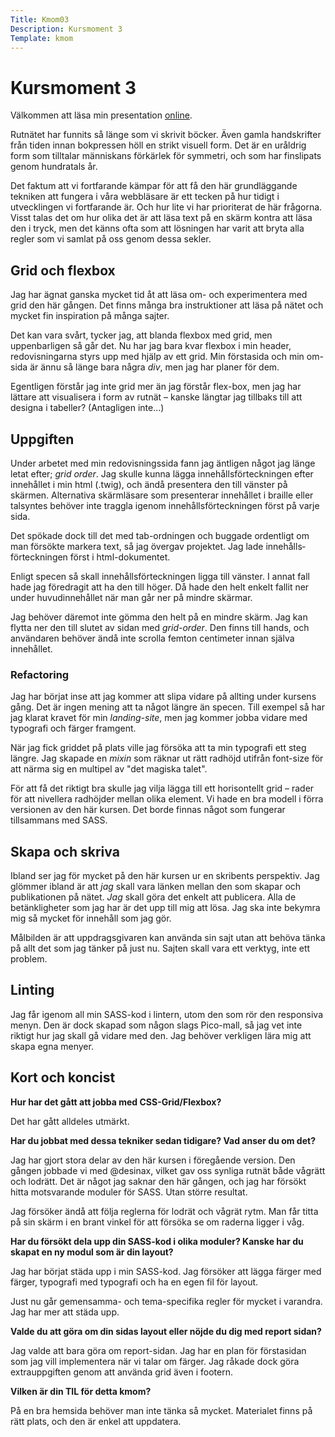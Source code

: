 ```yaml
---
Title: Kmom03
Description: Kursmoment 3
Template: kmom
---
```

# Kursmoment 3

Välkommen att läsa min presentation [online][1].

Rutnätet har funnits så länge som vi skrivit böcker. Även gamla handskrifter
från tiden innan bokpressen höll en strikt visuell form. Det är en uråldrig
form som tilltalar människans förkärlek för symmetri, och som har finslipats
genom hundratals år.

Det faktum att vi fortfarande kämpar för att få den här grundläggande tekniken
att fungera i våra webbläsare är ett tecken på hur tidigt i utvecklingen vi
fortfarande är. Och hur lite vi har prioriterat de här frågorna. Visst talas
det om hur olika det är att läsa text på en skärm kontra att läsa den i tryck,
men det känns ofta som att lösningen har varit att bryta alla regler som vi
samlat på oss genom dessa sekler.

## Grid och flexbox

Jag har ägnat ganska mycket tid åt att läsa om- och experimentera med grid den
här gången. Det finns många bra instruktioner att läsa på nätet och mycket fin
inspiration på många sajter.

Det kan vara svårt, tycker jag, att blanda flexbox med grid, men uppenbarligen
så går det. Nu har jag bara kvar flexbox i min header, redovisningarna styrs
upp med hjälp av ett grid. Min förstasida och min om-sida är ännu så länge
bara några _div_, men jag har planer för dem.

Egentligen förstår jag inte grid mer än jag förstår flex-box, men jag har lättare
att visualisera i form av rutnät &ndash; kanske längtar jag tillbaks till att
designa i tabeller? (Antagligen inte...)

## Uppgiften

Under arbetet med min redovisnings&shy;sida fann jag äntligen något jag länge letat
efter; _grid order_. Jag skulle kunna lägga inne&shy;hålls&shy;förteckningen efter
inne&shy;hållet
i min html (.twig), och ändå presentera den till vänster på skärmen. Alternativa
skärm&shy;läsare som presenterar innehållet i braille eller talsyntes behöver inte
traggla igenom innehållsförteckningen först på varje sida.

Det spökade dock till det med tab-ordningen och buggade ordentligt om man försökte
markera text, så jag övergav projektet. Jag lade innehålls&shy;förteckningen först i
html-dokumentet.

Enligt specen så skall innehållsförteckningen ligga till vänster. I annat fall
hade jag föredragit att ha den till höger. Då hade den helt enkelt fallit ner
under huvudinnehållet när man går ner på mindre skärmar.

Jag behöver däremot inte gömma den helt på en mindre skärm. Jag kan flytta ner
den till slutet av sidan med _grid-order_. Den finns till hands, och användaren
behöver ändå inte scrolla femton centimeter innan själva innehållet.

### Refactoring

Jag har börjat inse att jag kommer att slipa vidare på allting under kursens
gång. Det är ingen mening att ta något längre än specen. Till exempel så har
jag klarat kravet för min _landing-site_, men jag kommer jobba vidare med
typografi och färger framgent.

När jag fick griddet på plats ville jag försöka att ta min typografi ett steg längre.
Jag skapade en _mixin_ som räknar ut rätt radhöjd utifrån font-size för att
närma sig en multipel av "det magiska talet".

För att få det riktigt bra skulle jag vilja lägga till ett horisontellt
grid &ndash; rader för att nivellera radhöjder mellan olika element. Vi hade en
bra modell i förra versionen av den här kursen. Det borde finnas något som
fungerar tillsammans med SASS.

## Skapa och skriva

Ibland ser jag för mycket på den här kursen ur en skribents per&shy;spektiv. Jag glömmer
ibland är att _jag_ skall vara länken mellan den som skapar och publik&shy;ationen på
nätet. _Jag_ skall göra det enkelt att publicera. Alla de betänklig&shy;heter som jag
har är det upp till mig att lösa. Jag ska inte bekymra mig så mycket för innehåll
som jag gör.

Målbilden är att uppdragsgivaren kan använda sin sajt utan att behöva tänka på
allt det som jag tänker på just nu. Sajten skall vara ett verktyg, inte ett
problem.

## Linting

Jag får igenom all min SASS-kod i lintern, utom den som rör den responsiva
menyn. Den är dock skapad som någon slags Pico-mall, så jag vet inte riktigt
hur jag skall gå vidare med den. Jag behöver verkligen lära mig att skapa egna
menyer.

## Kort och koncist

__Hur har det gått att jobba med CSS-Grid/Flexbox?__

Det har gått alldeles utmärkt.

__Har du jobbat med dessa tekniker sedan tidigare? Vad anser du om det?__

Jag har gjort stora delar av den här kursen i föregående version. Den gången
jobbade vi med @desinax, vilket gav oss synliga rutnät både vågrätt och lodrätt.
Det är något jag saknar den här gången, och jag har försökt hitta motsvarande
moduler för SASS. Utan större resultat.

Jag försöker ändå att följa reglerna för lodrät och vågrät rytm. Man får titta
på sin skärm i en brant vinkel för att försöka se om raderna ligger i våg.

__Har du försökt dela upp din SASS-kod i olika moduler? Kanske har du skapat en
ny modul som är din layout?__

Jag har börjat städa upp i min SASS-kod. Jag försöker att lägga färger med
färger, typografi med typografi och ha en egen fil för layout.

Just nu går gemensamma- och tema-specifika regler för mycket i varandra. Jag har
mer att städa upp.

__Valde du att göra om din sidas layout eller nöjde du dig med report sidan?__

Jag valde att bara göra om report-sidan. Jag har en plan för förstasidan som jag
vill implementera när vi talar om färger. Jag råkade dock göra extrauppgiften
genom att använda grid även i footern.

__Vilken är din TIL för detta kmom?__

På en bra hemsida behöver man inte tänka så mycket. Materialet finns på rätt
plats, och den är enkel att uppdatera.

[1]: http://www.student.bth.se/~olai19/dbwebb-kurser/design/me/portfolio/report/kmom03
